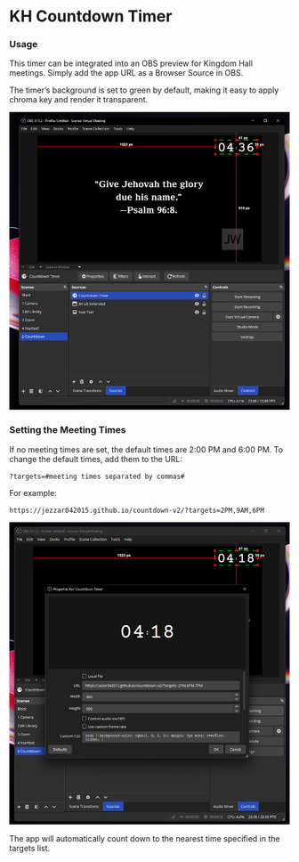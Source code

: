 # KH Countdown Timer

### Usage
This timer can be integrated into an OBS preview for Kingdom Hall meetings. Simply add the app URL as a Browser Source in OBS.

The timer’s background is set to green by default, making it easy to apply chroma key and render it transparent.

![alt text](image.png)

### Setting the Meeting Times

If no meeting times are set, the default times are 2:00 PM and 6:00 PM. To change the default times, add them to the URL:

```
?targets=#meeting times separated by commas#
```

For example:

```
https://jezzar042015.github.io/countdown-v2/?targets=2PM,9AM,6PM
```

![alt text](image-1.png)

The app will automatically count down to the nearest time specified in the targets list.